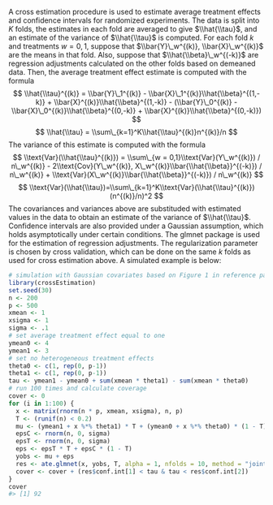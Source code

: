 
<!-- README.md is generated from README.Rmd. Please edit that file -->
A cross estimation procedure is used to estimate average treatment effects and confidence intervals for randomized experiments. The data is split into *K* folds, the estimates in each fold are averaged to give $\\hat{\\tau}$, and an estimate of the variance of $\\hat{\\tau}$ is computed. For each fold *k* and treatments *w* = 0, 1, suppose that $\\bar{Y}\_w^{(k)}, \\bar{X}\_w^{(k)}$ are the means in that fold. Also, suppose that $\\hat{\\beta}\_w^{(-k)}$ are regression adjustments calculated on the other folds based on demeaned data. Then, the average treatment effect estimate is computed with the formula
$$ \\hat{\\tau}^{(k)} = \\bar{Y}\_1^{(k)} - \\bar{X}\_1^{(k)}\\hat{\\beta}^{(1,-k)} + \\bar{X}^{(k)}\\hat{\\beta}^{(1,-k)} - (\\bar{Y}\_0^{(k)} - \\bar{X}\_0^{(k)}\\hat{\\beta}^{(0,-k)} + \\bar{X}^{(k)}\\hat{\\beta}^{(0,-k)}) $$
$$ \\hat{\\tau} = \\sum\_{k=1}^K\\hat{\\tau}^{(k)}n^{(k)}/n $$
 The variance of this estimate is computed with the formula
$$ \\text{Var}(\\hat{\\tau}^{(k)}) = \\sum\_{w = 0,1}\\text{Var}(Y\_w^{(k)}) / n\_w^{(k)} - 2\\text{Cov}(Y\_w^{(k)}, X\_w^{(k)}\\bar{\\hat{\\beta}}^{(-k)}) / n\_w^{(k)} + \\text{Var}(X\_w^{(k)}\\bar{\\hat{\\beta}}^{(-k)}) / n\_w^{(k)} $$
$$ \\text{Var}(\\hat{\\tau})=\\sum\_{k=1}^K\\text{Var}(\\hat{\\tau}^{(k)})(n^{(k)}/n)^2 $$
 The covariances and variances above are substituded with estimated values in the data to obtain an estimate of the variance of $\\hat{\\tau}$. Confidence intervals are also provided under a Gaussian assumption, which holds asymptotically under certain conditions. The glmnet package is used for the estimation of regression adjustments. The regularization parameter is chosen by cross validation, which can be done on the same *k* folds as used for cross estimation above. A simulated example is below:

``` r
# simulation with Gaussian covariates based on Figure 1 in reference paper
library(crossEstimation)
set.seed(30)
n <- 200
p <- 500
xmean <- 1
xsigma <- 1
sigma <- .1
# set average treatment effect equal to one
ymean0 <- 4
ymean1 <- 3
# set no heterogeneous treatment effects
theta0 <- c(1, rep(0, p-1))
theta1 <- c(1, rep(0, p-1))
tau <- ymean1 - ymean0 + sum(xmean * theta1) - sum(xmean * theta0)
# run 100 times and calculate coverage
cover <- 0
for (i in 1:100) {
  x <- matrix(rnorm(n * p, xmean, xsigma), n, p)
  T <- (runif(n) < 0.2)
  mu <- (ymean1 + x %*% theta1) * T + (ymean0 + x %*% theta0) * (1 - T)
  epsC <- rnorm(n, 0, sigma)
  epsT <- rnorm(n, 0, sigma)
  eps <- epsT * T + epsC * (1 - T)
  yobs <- mu + eps
  res <- ate.glmnet(x, yobs, T, alpha = 1, nfolds = 10, method = "joint", lambda.choice = "lambda.min")
  cover <- cover + (res$conf.int[1] < tau & tau < res$conf.int[2])
}
cover
#> [1] 92
```
